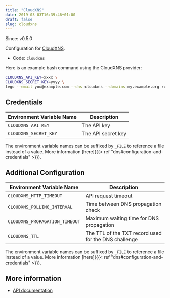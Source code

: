 ```yaml
---
title: "CloudXNS"
date: 2019-03-03T16:39:46+01:00
draft: false
slug: cloudxns
---
```


<!-- THIS DOCUMENTATION IS AUTO-GENERATED. PLEASE DO NOT EDIT. -->
<!-- providers/dns/cloudxns/cloudxns.toml -->
<!-- THIS DOCUMENTATION IS AUTO-GENERATED. PLEASE DO NOT EDIT. -->

Since: v0.5.0

Configuration for [CloudXNS](https://www.cloudxns.net/).


<!--more-->

- Code: `cloudxns`

Here is an example bash command using the CloudXNS provider:

```bash
CLOUDXNS_API_KEY=xxxx \
CLOUDXNS_SECRET_KEY=yyyy \
lego --email you@example.com --dns cloudxns --domains my.example.org run
```




## Credentials

| Environment Variable Name | Description |
|-----------------------|-------------|
| `CLOUDXNS_API_KEY` | The API key |
| `CLOUDXNS_SECRET_KEY` | The API secret key |

The environment variable names can be suffixed by `_FILE` to reference a file instead of a value.
More information [here]({{< ref "dns#configuration-and-credentials" >}}).


## Additional Configuration

| Environment Variable Name | Description |
|--------------------------------|-------------|
| `CLOUDXNS_HTTP_TIMEOUT` | API request timeout |
| `CLOUDXNS_POLLING_INTERVAL` | Time between DNS propagation check |
| `CLOUDXNS_PROPAGATION_TIMEOUT` | Maximum waiting time for DNS propagation |
| `CLOUDXNS_TTL` | The TTL of the TXT record used for the DNS challenge |

The environment variable names can be suffixed by `_FILE` to reference a file instead of a value.
More information [here]({{< ref "dns#configuration-and-credentials" >}}).




## More information

- [API documentation](https://www.cloudxns.net/Public/Doc/CloudXNS_api2.0_doc_zh-cn.zip)

<!-- THIS DOCUMENTATION IS AUTO-GENERATED. PLEASE DO NOT EDIT. -->
<!-- providers/dns/cloudxns/cloudxns.toml -->
<!-- THIS DOCUMENTATION IS AUTO-GENERATED. PLEASE DO NOT EDIT. -->
